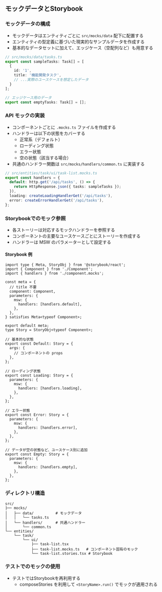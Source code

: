 ## モックデータとStorybook

### モックデータの構成

- モックデータはエンティティごとに `src/mocks/data` 配下に配置する
- エンティティの型定義に基づいた現実的なサンプルデータを作成する
- 基本的なデータセットに加えて、エッジケース（空配列など）も用意する

```typescript
// src/mocks/data/tasks.ts
export const sampleTasks: Task[] = [
  {
    id: '1',
    title: '機能開発タスク',
    // ...実際のユースケースを想定したデータ
  }
];

// エッジケース用のデータ
export const emptyTasks: Task[] = [];
```

### API モックの実装

- コンポーネントごとに `.mocks.ts` ファイルを作成する
- ハンドラーは以下の状態をカバーする
  - 正常系（デフォルト）
  - ローディング状態
  - エラー状態
  - 空の状態（該当する場合）
- 共通のハンドラー関数は `src/mocks/handlers/common.ts` に実装する

```typescript
// src/entities/task/ui/task-list.mocks.ts
export const handlers = {
  default: http.get('/api/tasks', () => {
    return HttpResponse.json({ tasks: sampleTasks });
  }),
  loading: createLoadingHandlerGet('/api/tasks'),
  error: createErrorHandlerGet('/api/tasks'),
};
```

### Storybookでのモック参照

- 各ストーリーは対応するモックハンドラーを参照する
- コンポーネントの主要なユースケースごとにストーリーを作成する
- ハンドラーは MSW のパラメーターとして設定する

#### Storybook 例

```tsx
import type { Meta, StoryObj } from '@storybook/react';
import { Component } from './Component';
import { handlers } from './component.mocks';

const meta = {
  // title 不要
  component: Component,
  parameters: {
    msw: {
      handlers: [handlers.default],
    },
  },
} satisfies Meta<typeof Component>;

export default meta;
type Story = StoryObj<typeof Component>;

// 基本的な状態
export const Default: Story = {
  args: {
    // コンポーネントの props
  },
};

// ローディング状態
export const Loading: Story = {
  parameters: {
    msw: {
      handlers: [handlers.loading],
    },
  },
};

// エラー状態
export const Error: Story = {
  parameters: {
    msw: {
      handlers: [handlers.error],
    },
  },
};

// データが空の状態など、ユースケース別に追加
export const Empty: Story = {
  parameters: {
    msw: {
      handlers: [handlers.empty],
    },
  },
};
```


### ディレクトリ構造

```
src/
├── mocks/
│   ├── data/          # モックデータ
│   │   └── tasks.ts
│   └── handlers/      # 共通ハンドラー
│       └── common.ts
└── entities/
    └── task/
        └── ui/
            ├── task-list.tsx
            ├── task-list.mocks.ts   # コンポーネント固有のモック
            └── task-list.stories.tsx # Storybook
```

### テストでのモックの使用

- テストではStorybookを再利用する
  - composeStories を利用して `<StoryName>.run()` でモックが適用される
